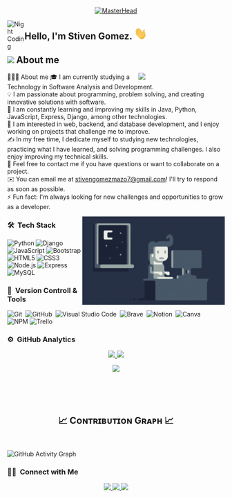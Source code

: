 <p align="center">
  <a href="https://arjuncvinod.github.io">
    <img src="https://i.pinimg.com/originals/77/ca/a3/77caa32884d735d439ade45ba37feaf2.gif" alt="MasterHead" style="width: 100%; height: 550px; object-fit: cover;">
  </a>
</p>


<img alt="Night Coding" src="./assets/Hand%20Wave.gif" width='40' align="left"/><h2 align="left">Hello, I'm Stiven Gomez. <img src="https://raw.githubusercontent.com/ABSphreak/ABSphreak/master/gifs/Hi.gif" width="30px"  ></h2>



<h2><img height="50" src="https://emoji.gg/assets/emoji/7333-parrotdance.gif"> About me </h2>  <img align="right" src='https://user-images.githubusercontent.com/5713670/87202985-820dcb80-c2b6-11ea-9f56-7ec461c497c3.gif' width='200'>

👨🏻‍💻 About me
🎓 I am currently studying a Technology in Software Analysis and Development.\
💡 I am passionate about programming, problem solving, and creating innovative solutions with software.\
🌱 I am constantly learning and improving my skills in Java, Python, JavaScript, Express, Django, among other technologies.\
🚀 I am interested in web, backend, and database development, and I enjoy working on projects that challenge me to improve.\
✍️ In my free time, I dedicate myself to studying new technologies, practicing what I have learned, and solving programming challenges. I also enjoy improving my technical skills.\
💬 Feel free to contact me if you have questions or want to collaborate on a project.\
✉️ You can email me at stivengomezmazo7@gmail.com! I'll try to respond as soon as possible.\
⚡ Fun fact: I'm always looking for new challenges and opportunities to grow as a developer.

<img src="https://raw.githubusercontent.com/AVS1508/AVS1508/master/assets/Night-Coding.gif" alt="Night Coding" align="right" width="330"/>


### 🛠 &nbsp;Tech Stack

![Python](https://img.shields.io/badge/python-3670A0?style=for-the-badge&logo=python&logoColor=ffdd54) 
![Django](https://img.shields.io/badge/Django-092E20?style=for-the-badge&logo=django&logoColor=white) 
![JavaScript](https://img.shields.io/badge/javascript-%23323330.svg?style=for-the-badge&logo=javascript&logoColor=%23F7DF1E) 
![Bootstrap](https://img.shields.io/badge/bootstrap-%23563D7C.svg?style=for-the-badge&logo=bootstrap&logoColor=white) 
![HTML5](https://img.shields.io/badge/html5-%23E34F26.svg?style=for-the-badge&logo=html5&logoColor=white) 
![CSS3](https://img.shields.io/badge/css3-%231572B6.svg?style=for-the-badge&logo=css3&logoColor=white) 
![Node.js](https://img.shields.io/badge/Node.js-43853D?style=for-the-badge&logo=node.js&logoColor=white) 
![Express](https://img.shields.io/badge/Express.js-000?style=for-the-badge&logo=express&logoColor=white) 
![MySQL](https://img.shields.io/badge/MySQL-005C84?style=for-the-badge&logo=mysql&logoColor=white)








### 🧰 &nbsp;Version Controll & Tools 

![Git](https://img.shields.io/badge/git-%23F05033.svg?style=for-the-badge&logo=git&logoColor=white)&nbsp;
![GitHub](https://img.shields.io/badge/github-%23121011.svg?style=for-the-badge&logo=github&logoColor=white)&nbsp;
![Visual Studio Code](https://img.shields.io/badge/Visual%20Studio%20Code-0078d7.svg?style=for-the-badge&logo=visual-studio-code&logoColor=white)&nbsp;
![Brave](https://img.shields.io/badge/Brave-FB542B?style=for-the-badge&logo=Brave&logoColor=white)&nbsp;
![Notion](https://img.shields.io/badge/Notion-%23000000.svg?style=for-the-badge&logo=notion&logoColor=white)&nbsp;
![Canva](https://img.shields.io/badge/Canva-%2300C4CC.svg?style=for-the-badge&logo=Canva&logoColor=white)&nbsp;
![NPM](https://img.shields.io/badge/NPM-CB3837?style=for-the-badge&logo=npm&logoColor=white)
![Trello](https://img.shields.io/badge/Trello-0052CC?style=for-the-badge&logo=trello&logoColor=white)




### ⚙️ &nbsp;GitHub Analytics

<p align="center">
  <a href="https://github.com/TpLink777/">
    <img height="150em" src="https://github-readme-stats.vercel.app/api/top-langs/?username=TpLink777&theme=radical&hide_border=false&include_all_commits=false&count_private=false&layout=compact"/>
  </a>
  <a href="https://github.com/TpLink777/">
    <img height="150em" src="https://github-readme-stats.vercel.app/api?username=TpLink777&theme=radical&hide_border=false&include_all_commits=false&count_private=false"/>
  </a>
</p>

<p align="center">
  <img height="180em" src="https://nirzak-streak-stats.vercel.app/?user=TpLink777&theme=radical&hide_border=false"/>
</p>

<br>
<br>
<br>

<h2 align="center">📈 Cᴏɴᴛʀɪʙᴜᴛɪᴏɴ Gʀᴀᴘʜ 📈</h2> <br>

![GitHub Activity Graph](https://github-readme-activity-graph.vercel.app/graph?username=TpLink777&theme=tokyo-night)








### 🤝🏻 &nbsp;Connect with Me

<p align="center">
  <!-- LinkedIn -->
  <a href="https://www.linkedin.com/in/stiven-gomez-mazo-9b73a5261/">
   <img src="https://img.shields.io/badge/LinkedIn-0077B5?style=for-the-badge&logo=linkedin&logoColor=white"/>
  </a>

  <!-- Gmail -->
  <a href="mailto:stivengomezmazo7@gmail.com">
    <img src="https://img.shields.io/badge/-Gmail-D14836?style=for-the-badge&logo=Gmail&logoColor=white"/>
  </a>

  <!-- Facebook -->
  <a href="https://www.facebook.com/profile.php?id=100048709600808">
    <img src="https://img.shields.io/badge/-Facebook-1877F2?style=for-the-badge&logo=Facebook&logoColor=white"/>
  </a>
</p>




